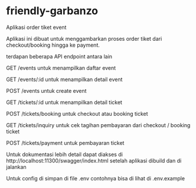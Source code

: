 # friendly-garbanzo

Aplikasi order tiket event

Aplikasi ini dibuat untuk menggambarkan proses order tiket dari checkout/booking hingga ke payment.

terdapan beberapa API endpoint antara lain

GET /events
untuk menampilkan daftar event

GET /events/:id
untuk menampilkan detail event

POST /events
untuk create event

GET /tickets/:id
untuk menampilkan detail ticket

POST /tickets/booking
untuk checkout atau booking ticket

GET /tickets/inquiry
untuk cek tagihan pembayaran dari checkout / booking ticket

POST /tickets/payment
untuk pembayaran ticket

Untuk dokumentasi lebih detail dapat diakses di http://localhost:11300/swagger/index.html setelah aplikasi dibuild dan di jalankan

Untuk config di simpan di file .env contohnya bisa di lihat di .env.example
